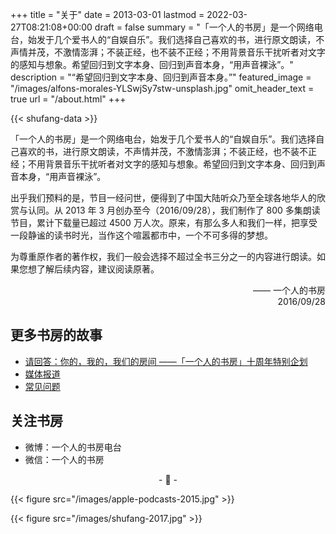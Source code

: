 +++
title = "关于"
date = 2013-03-01
lastmod = 2022-03-27T08:21:08+00:00
draft = false
summary = "「一个人的书房」是一个网络电台，始发于几个爱书人的“自娱自乐”。我们选择自己喜欢的书，进行原文朗读，不声情并茂，不激情澎湃；不装正经，也不装不正经；不用背景音乐干扰听者对文字的感知与想象。希望回归到文字本身、回归到声音本身，“用声音裸泳”。"
description = "“希望回归到文字本身、回归到声音本身。”"
featured_image = "/images/alfons-morales-YLSwjSy7stw-unsplash.jpg"
omit_header_text = true
url = "/about.html"
+++

{{< shufang-data >}}

「一个人的书房」是一个网络电台，始发于几个爱书人的“自娱自乐”。我们选择自己喜欢的书，进行原文朗读，不声情并茂，不激情澎湃；不装正经，也不装不正经；不用背景音乐干扰听者对文字的感知与想象。希望回归到文字本身、回归到声音本身，“用声音裸泳”。

出乎我们预料的是，节目一经问世，便得到了中国大陆听众乃至全球各地华人的欣赏与认同。从 2013 年 3 月创办至今（2016/09/28），我们制作了 800 多集朗读节目，累计下载量已超过 4500 万人次。原来，有那么多人和我们一样，把享受一段静谧的读书时光，当作这个喧嚣都市中，一个不可多得的梦想。

为尊重原作者的著作权，我们一般会选择不超过全书三分之一的内容进行朗读。如果您想了解后续内容，建议阅读原著。

<p align="right">—— 一个人的书房<br />
2016/09/28
</p>

## 更多书房的故事

- [请回答：你的，我的，我们的房间 ——「一个人的书房」十周年特别企划](https://shufang.org/10-years.html)
- [媒体报道](https://shufang.org/press.html)
- [常见问题](https://shufang.org/faq.html)
  
## 关注书房

- 微博：一个人的书房电台
- 微信：一个人的书房

<p style="text-align: center;">
- 🌱 -
</p>

{{< figure src="/images/apple-podcasts-2015.jpg" >}}

{{< figure src="/images/shufang-2017.jpg" >}}

